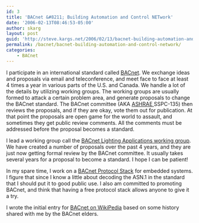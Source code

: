 ```yaml
---
id: 3
title: 'BACnet &#8211; Building Automation and Control NETwork'
date: '2006-02-13T08:46:53-05:00'
author: skarg
layout: post
guid: 'http://steve.kargs.net/2006/02/13/bacnet-building-automation-and-control-network/'
permalink: /bacnet/bacnet-building-automation-and-control-network/
categories:
    - BACnet
---
```


I participate in an international standard called [BACnet](http://www.bacnet.org/ "BACnet"). We exchange ideas and proposals via email and teleconference, and meet face to face at least 4 times a year in various parts of the U.S. and Canada. We handle a lot of the details by utilizing working groups. The working groups are usually formed to attack a certain problem area, and generate proposals to change the BACnet standard. The BACnet committee (AKA [ASHRAE ](http://www.ashrae.org "ASHRAE")SSPC-135) then reviews the proposals, and if they are okay, vote them out for publication. At that point the proposals are open game for the world to assault, and sometimes they get public review comments. All the comments must be addressed before the proposal becomes a standard.

I lead a working group call the [BACnet Lighting Applications working group](http://groups.yahoo.com/group/BACnetLighting/ "BACnet Lighting Applications"). We have created a number of proposals over the past 4 years, and they are just now getting formal review by the BACnet committee. It usually takes several years for a proposal to become a standard. I hope I can be patient!

In my spare time, I work on a [BACnet Protocol Stack](http://bacnet.sourceforge.net/ "BACnet Protocol Stack") for embedded systems. I figure that since I know a little about decoding the ASN.1 in the standard that I should put it to good public use. I also am committed to promoting BACnet, and think that having a free protocol stack allows anyone to give it a try.

I wrote the initial entry for [BACnet on WikiPedia](http://en.wikipedia.org/wiki/Bacnet) based on some history shared with me by the BACnet elders.